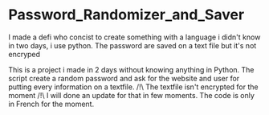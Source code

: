 # Password_Randomizer_and_Saver
I made a defi who concist to create something with a language i didn't know in two days, i use python. The password are saved on a text file but it's not encryped

This is a project i made in 2 days without knowing anything in Python. 
The script create a random password and ask for the website and user for putting every information on a textfile. 
/!\ The textfile isn't encrypted for the moment /!\ I will done an update for that in few moments.
The code is only in French for the moment.
